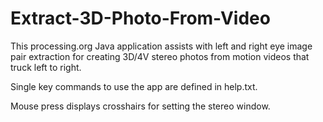 # Extract-3D-Photo-From-Video
 This processing.org Java application assists with left and right eye image pair extraction for creating 3D/4V stereo photos from motion videos that truck left to right.
 
 Single key commands to use the app are defined in help.txt.

Mouse press displays crosshairs for setting the stereo window. 
